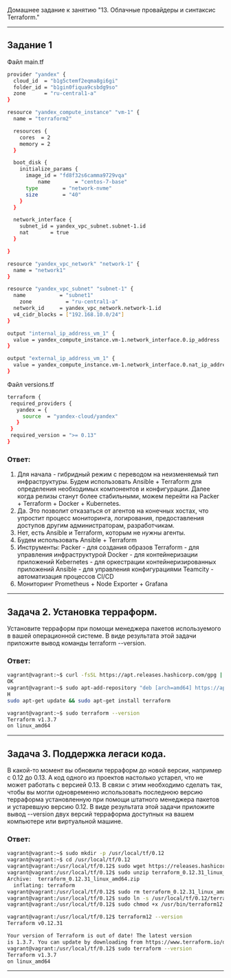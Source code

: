 Домашнее задание к занятию "13. Облачные провайдеры и синтаксис Terraform."

------
## Задание 1

Файл main.tf

```bash
provider "yandex" {
  cloud_id  = "b1g5ctemf2eqma8gi6gi"
  folder_id = "b1gin0fiqua9csbdg9so"
  zone      = "ru-central1-a"
}

resource "yandex_compute_instance" "vm-1" {
  name = "terraform2"

  resources {
    cores  = 2
    memory = 2
  }

  boot_disk {
    initialize_params {
      image_id = "fd8f32s6camma9729vqa"
          name        = "centos-7-base"
      type        = "network-nvme"
      size        = "40"
    }
  }

  network_interface {
    subnet_id = yandex_vpc_subnet.subnet-1.id
    nat       = true
  }

}

resource "yandex_vpc_network" "network-1" {
  name = "network1"
}

resource "yandex_vpc_subnet" "subnet-1" {
  name           = "subnet1"
    zone           = "ru-central1-a"
  network_id     = yandex_vpc_network.network-1.id
  v4_cidr_blocks = ["192.168.10.0/24"]
}

output "internal_ip_address_vm_1" {
  value = yandex_compute_instance.vm-1.network_interface.0.ip_address
}

output "external_ip_address_vm_1" {
  value = yandex_compute_instance.vm-1.network_interface.0.nat_ip_address
}
```
Файл versions.tf
```bash
terraform {
 required_providers {
   yandex = {
     source  = "yandex-cloud/yandex"
   }
 }
 required_version = ">= 0.13"
}
```


### Ответ:
1) Для начала - гибридный режим с переводом на неизменяемый тип инфраструктуры. Будем использовать Ansible + Terraform 
для определения необходимых компонентов и конфигурации. Далее когда релизы станут более стабильными, можем перейти на Packer + Terraform + Docker + Kubernetes.
2) Да. Это позволит отказаться от агентов на конечных хостах, что упростит процесс мониторинга, логирования, предоставления доступов другим администраторам, разработчикам.
3) Нет, есть Ansible и Terraform, которым не нужны агенты.
4) Будем использовать Ansible + Terraform
5) Инструменты:
Packer - для создания образов
Terraform - для управления инфраструктурой
Docker - для контейнеризации приложений
Kebernetes - для оркестрации контейнеризированных приложений
Ansible - для управления конфигурациями
Teamcity - автоматизация процессов CI/CD
6) Мониторинг Prometheus + Node Exporter + Grafana

----
## Задача 2. Установка терраформ.

Установите терраформ при помощи менеджера пакетов используемого в вашей операционной системе. 
В виде результата этой задачи приложите вывод команды terraform --version.

### Ответ:
```bash
vagrant@vagrant:~$ curl -fsSL https://apt.releases.hashicorp.com/gpg | sudo apt-key add -
OK
vagrant@vagrant:~$ sudo apt-add-repository "deb [arch=amd64] https://apt.releases.hashicorp.com $(lsb_release -cs) main"
H
sudo apt-get update && sudo apt-get install terraform
```
```bash
vagrant@vagrant:~$ sudo terraform --version
Terraform v1.3.7
on linux_amd64
```

---
## Задача 3. Поддержка легаси кода.

В какой-то момент вы обновили терраформ до новой версии, например с 0.12 до 0.13. А код одного из проектов настолько устарел, 
что не может работать с версией 0.13. В связи с этим необходимо сделать так, чтобы вы могли одновременно использовать последнюю версию терраформа 
установленную при помощи штатного менеджера пакетов и устаревшую версию 0.12.
В виде результата этой задачи приложите вывод --version двух версий терраформа доступных на вашем компьютере или виртуальной машине.

### Ответ:
```bash
vagrant@vagrant:~$ sudo mkdir -p /usr/local/tf/0.12
vagrant@vagrant:~$ cd /usr/local/tf/0.12
vagrant@vagrant:/usr/local/tf/0.12$ sudo wget https://releases.hashicorp.com/terraform/0.12.31/terraform_0.12.31_linux_amd64.zip
vagrant@vagrant:/usr/local/tf/0.12$ sudo unzip terraform_0.12.31_linux_amd64.zip
Archive:  terraform_0.12.31_linux_amd64.zip
  inflating: terraform
vagrant@vagrant:/usr/local/tf/0.12$ sudo rm terraform_0.12.31_linux_amd64.zip
vagrant@vagrant:/usr/local/tf/0.12$ sudo ln -s /usr/local/tf/0.12/terraform /usr/bin/terraform12
vagrant@vagrant:/usr/local/tf/0.12$ sudo chmod +x /usr/bin/terraform12
```
```bash
vagrant@vagrant:/usr/local/tf/0.12$ terraform12 --version
Terraform v0.12.31

Your version of Terraform is out of date! The latest version
is 1.3.7. You can update by downloading from https://www.terraform.io/downloads.html
vagrant@vagrant:/usr/local/tf/0.12$ sudo terraform --version
Terraform v1.3.7
on linux_amd64
```
---
